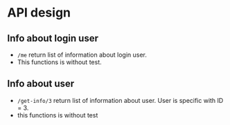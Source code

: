 # API design


## Info about login user
- `/me` return list of information about login user.
- This functions is without test.


## Info about user
- `/get-info/3` return list of information about user. User is specific with ID = 3.
- this functions is without test
